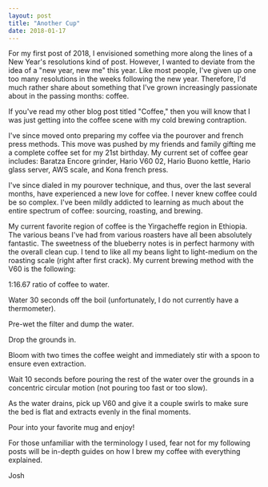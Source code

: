 ```yaml
---
layout: post
title: "Another Cup"
date: 2018-01-17
---
```


For my first post of 2018, I envisioned something more along the lines of a New Year's resolutions kind of post. However, I wanted to deviate from the idea of a "new year, new me" this year. Like most people, I've given up one too many resolutions in the weeks following the new year. Therefore, I'd much rather share about something that I've grown increasingly passionate about in the passing months: coffee. 

If you've read my other blog post titled "Coffee," then you will know that I was just getting into the coffee scene with my cold brewing contraption. 

I've since moved onto preparing my coffee via the pourover and french press methods. This move was pushed by my friends and family gifting me a complete coffee set for my 21st birthday. My current set of coffee gear includes: Baratza Encore grinder, Hario V60 02, Hario Buono kettle, Hario glass server, AWS scale, and Kona french press.

I've since dialed in my pourover technique, and thus, over the last several months, have experienced a new love for coffee. I never knew coffee could be so complex. I've been mildly addicted to learning as much about the entire spectrum of coffee: sourcing, roasting, and brewing.

My current favorite region of coffee is the Yirgacheffe region in Ethiopia. The various beans I've had from various roasters have all been absolutely fantastic. The sweetness of the blueberry notes is in perfect harmony with the overall clean cup. I tend to like all my beans light to light-medium on the roasting scale (right after first crack). My current brewing method with the V60 is the following:

1:16.67 ratio of coffee to water. 

Water 30 seconds off the boil (unfortunately, I do not currently have a thermometer). 

Pre-wet the filter and dump the water. 

Drop the grounds in. 

Bloom with two times the coffee weight and immediately stir with a spoon to ensure even extraction. 

Wait 10 seconds before pouring the rest of the water over the grounds in a concentric circular motion (not pouring too fast or too slow). 

As the water drains, pick up V60 and give it a couple swirls to make sure the bed is flat and extracts evenly in the final moments. 

Pour into your favorite mug and enjoy!

For those unfamiliar with the terminology I used, fear not for my following posts will be in-depth guides on how I brew my coffee with everything explained.

Josh

